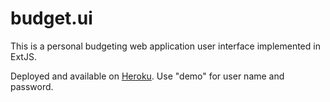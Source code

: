 # budget.ui

This is a personal budgeting web application user interface implemented in ExtJS.

Deployed and available on [Heroku](https://budgetui.herokuapp.com). Use "demo" for user name and password.
